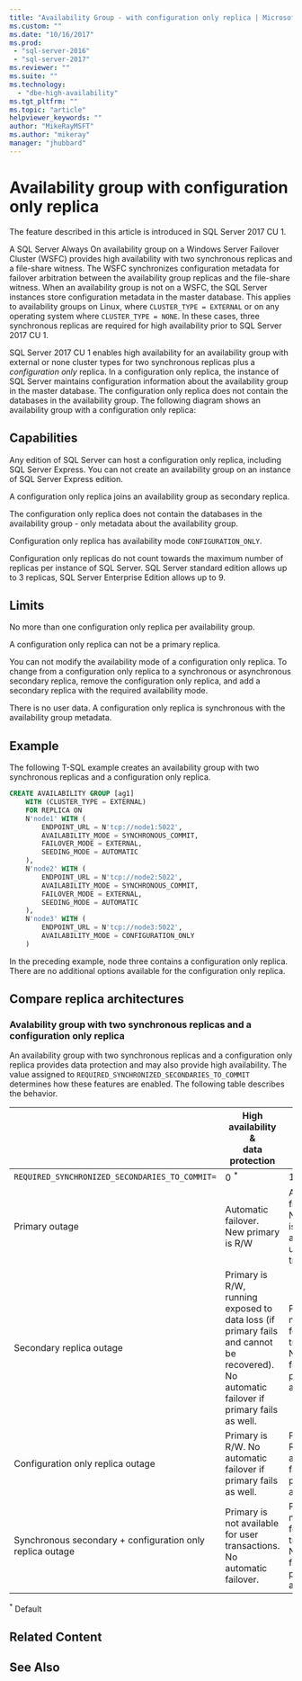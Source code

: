```yaml
---
title: "Availability Group - with configuration only replica | Microsoft Docs"
ms.custom: ""
ms.date: "10/16/2017"
ms.prod: 
 - "sql-server-2016"
 - "sql-server-2017"
ms.reviewer: ""
ms.suite: ""
ms.technology: 
  - "dbe-high-availability"
ms.tgt_pltfrm: ""
ms.topic: "article"
helpviewer_keywords: ""
author: "MikeRayMSFT"
ms.author: "mikeray"
manager: "jhubbard"
---
```

# Availability group with configuration only replica

The feature described in this article is introduced in SQL Server 2017 CU 1.

A SQL Server Always On availability group on a Windows Server Failover Cluster (WSFC) provides high availability with two synchronous replicas and a file-share witness. The WSFC synchronizes configuration metadata for failover arbitration between the availability group replicas and the file-share witness. When an availability group is not on a WSFC, the SQL Server instances store configuration metadata in the master database. This applies to availability groups on Linux, where `CLUSTER_TYPE = EXTERNAL` or on any operating system where `CLUSTER_TYPE = NONE`. In these cases, three synchronous replicas are required for high availability prior to SQL Server 2017 CU 1. 

SQL Server 2017 CU 1 enables high availability for an availability group with external or none cluster types for two synchronous replicas plus a *configuration only* replica. In a configuration only replica, the instance of SQL Server maintains configuration information about the availability group in the master database. The configuration only replica does not contain the databases in the availability group. The following diagram shows an availability group with a configuration only replica:

<!-- Add Diagram -->


## Capabilities 
Any edition of SQL Server can host a configuration only replica, including SQL Server Express. You can not create an availability group on an instance of SQL Server Express edition. 

A configuration only replica joins an availability group as secondary replica. 

The configuration only replica does not contain the databases in the availability group - only metadata about the availability group. 

Configuration only replica has availability mode `CONFIGURATION_ONLY`. 

Configuration only replicas do not count towards the maximum number of replicas per instance of SQL Server. SQL Server standard edition allows up to 3 replicas, SQL Server Enterprise Edition allows up to 9.


## Limits

No more than one configuration only replica per availability group. 

A configuration only replica can not be a primary replica.

You can not modify the availability mode of a configuration only replica. To change from a configuration only replica to a synchronous or asynchronous secondary replica, remove the configuration only replica, and add a secondary replica with the required availability mode. 

There is no user data. A configuration only replica is synchronous with the availability group metadata.


## Example

The following T-SQL example creates an availability group with two synchronous replicas and a configuration only replica. 

```sql
CREATE AVAILABILITY GROUP [ag1] 
    WITH (CLUSTER_TYPE = EXTERNAL) 
    FOR REPLICA ON 
    N'node1' WITH ( 
        ENDPOINT_URL = N'tcp://node1:5022', 
        AVAILABILITY_MODE = SYNCHRONOUS_COMMIT, 
        FAILOVER_MODE = EXTERNAL, 
        SEEDING_MODE = AUTOMATIC 
    ), 
    N'node2' WITH (  
        ENDPOINT_URL = N'tcp://node2:5022',  
        AVAILABILITY_MODE = SYNCHRONOUS_COMMIT, 
        FAILOVER_MODE = EXTERNAL, 
        SEEDING_MODE = AUTOMATIC 
    ), 
    N'node3' WITH ( 
        ENDPOINT_URL = N'tcp://node3:5022', 
        AVAILABILITY_MODE = CONFIGURATION_ONLY  
    ) 
```

In the preceding example, node three contains a configuration only replica. There are no additional options available for the configuration only replica. 

## Compare replica architectures

### Avalability group with two synchronous replicas and a configuration only replica

An availability group with two synchronous replicas and a configuration only replica provides data protection and may also provide high availability. The value assigned to `REQUIRED_SYNCHRONIZED_SECONDARIES_TO_COMMIT` determines how these features are enabled. The following table describes the behavior. 

| |High availability & </br> data protection | Data protection
|:---|---|---
|`REQUIRED_SYNCHRONIZED_SECONDARIES_TO_COMMIT=`|0 <sup>*</sup>|1
|Primary outage | Automatic failover. New primary is R/W | Automatic failover. New primary is not available for user transactions. 
|Secondary replica outage | Primary is R/W, running exposed to data loss (if primary fails and cannot be recovered). No automatic failover if primary fails as well. | Primary is not available for user transactions. No replica to fail over if primary fails as well. 
|Configuration only replica outage | Primary is R/W. No automatic failover if primary fails as well. | Primary is R/W. No automatic failover if primary fails as well. 
|Synchronous secondary + configuration only replica outage| Primary is not available for user transactions. No automatic failover. | Primary is not available for user transactions. No replica to failover to is primary fails as well. 

<sup>*</sup> Default
##  <a name="RelatedContent"></a> Related Content  
  
## See Also  
  
  
